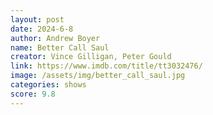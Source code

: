 ```yaml
---
layout: post
date: 2024-6-8
author: Andrew Boyer
name: Better Call Saul
creator: Vince Gilligan, Peter Gould
link: https://www.imdb.com/title/tt3032476/
image: /assets/img/better_call_saul.jpg
categories: shows
score: 9.8
---
```

